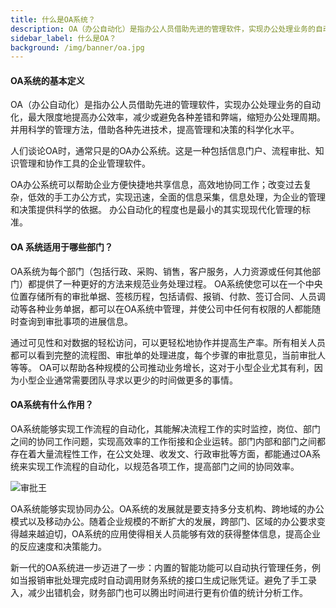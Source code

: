 ```yaml
---
title: 什么是OA系统？
description: OA（办公自动化）是指办公人员借助先进的管理软件，实现办公处理业务的自动化，最大限度地提高办公效率，减少或避免各种差错和弊端，缩短办公处理周期。并用科学的管理方法，借助各种先进技术，提高管理和决策的科学化水平。
sidebar_label: 什么是OA？
background: /img/banner/oa.jpg
---
```


<div style={{height:200}}></div>

#### OA系统的基本定义

OA（办公自动化）是指办公人员借助先进的管理软件，实现办公处理业务的自动化，最大限度地提高办公效率，减少或避免各种差错和弊端，缩短办公处理周期。并用科学的管理方法，借助各种先进技术，提高管理和决策的科学化水平。

人们谈论OA时，通常只是的OA办公系统。这是一种包括信息门户、流程审批、知识管理和协作工具的企业管理软件。

OA办公系统可以帮助企业方便快捷地共享信息，高效地协同工作；改变过去复杂，低效的手工办公方式，实现迅速，全面的信息采集，信息处理，为企业的管理和决策提供科学的依据。 办公自动化的程度也是最小的其实现现代化管理的标准。

#### OA 系统适用于哪些部门？

OA系统为每个部门（包括行政、采购、销售，客户服务，人力资源或任何其他部门）都提供了一种更好的方法来规范业务处理过程。 OA系统使您可以在一个中央位置存储所有的审批单据、签核历程，包括请假、报销、付款、签订合同、人员调动等各种业务单据，都可以在OA系统中管理，并使公司中任何有权限的人都能随时查询到审批事项的进展信息。

通过可见性和对数据的轻松访问，可以更轻松地协作并提高生产率。所有相关人员都可以看到完整的流程图、审批单的处理进度，每个步骤的审批意见，当前审批人等等。 OA可以帮助各种规模的公司推动业务增长，这对于小型企业尤其有利，因为小型企业通常需要团队寻求以更少的时间做更多的事情。

#### OA系统有什么作用？

OA系统能够实现工作流程的自动化，其能解决流程工作的实时监控，岗位、部门之间的协同工作问题，实现高效率的工作衔接和企业运转。部门内部和部门之间都存在着大量流程性工作，在公文处理、收发文、行政审批等方面，都能通过OA系统来实现工作流程的自动化，以规范各项工作，提高部门之间的协同效率。

![审批王](/assets/products/workflow.png)

OA系统能够实现协同办公。OA系统的发展就是要支持多分支机构、跨地域的办公模式以及移动办公。随着企业规模的不断扩大的发展，跨部门、区域的办公要求变得越来越迫切，OA系统的应用使得相关人员能够有效的获得整体信息，提高企业的反应速度和决策能力。

新一代的OA系统进一步迈进了一步：内置的智能功能可以自动执行管理任务，例如当报销审批处理完成时自动调用财务系统的接口生成记账凭证。避免了手工录入，减少出错机会，财务部门也可以腾出时间进行更有价值的统计分析工作。